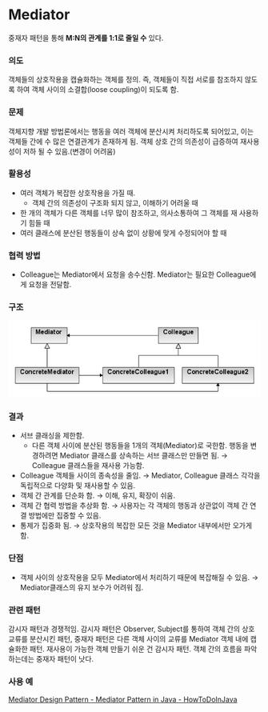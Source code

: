 # Mediator

중재자 패턴을 통해 **M:N의 관계를 1:1로 줄일 수** 있다.

### 의도

객체들의 상호작용을 캡슐화하는 객체를 정의. 즉, 객체들이 직접 서로를 참조하지 않도록 하여 객체 사이의 소결합(loose coupling)이 되도록 함.

### 문제

객체지향 개발 방법론에서는 행동을 여러 객체에 분산시켜 처리하도록 되어있고, 이는 객체들 간에 수 많은 연결관계가 존재하게 됨. 객체 상호 간의 의존성이 급증하여 재사용성이 저하 될 수 있음.(변경이 어려움)

### 활용성

- 여러 객체가 복잡한 상호작용을 가질 때.
    - 객체 간의 의존성이 구조화 되지 않고, 이해하기 어려울 때
- 한 개의 객체가 다른 객체를 너무 많이 참조하고, 의사소통하여 그 객체를 재 사용하기 힘들 때
- 여러 클래스에 분산된 행동들이 상속 없이 상황에 맞게 수정되어야 할 때

### 협력 방법

- Colleague는 Mediator에서 요청을 송수신함. Mediator는 필요한 Colleague에게 요청을 전달함.

### 구조

![mediator](images/mediator.png)

### 결과

- 서브 클래싱을 제한함.
    - 다른 객체 사이에 분산된 행동들을 1개의 객체(Mediator)로 국한함. 행동을 변경하려면 Mediator 클래스를 상속하는 서브 클래스만 만들면 됨. → Colleague 클래스들을 재사용 가능함.
- Colleague 객체들 사이의 종속성을 줄임. → Mediator, Colleague 클래스 각각을 독립적으로 다양화 및 재사용할 수 있음.
- 객체 간 관계를 단순화 함. → 이해, 유지, 확장이 쉬움.
- 객체 간 협력 방법을 추상화 함. → 사용자는 각 객체의 행동과 상관없이 객체 간 연결 방법에만 집중할 수 있음.
- 통제가 집중화 됨. → 상호작용의 복잡한 모든 것을 Mediator 내부에서만 오가게 함.

### 단점

- 객체 사이의 상호작용을 모두 Mediator에서 처리하기 때문에 복잡해질 수 있음. → Mediator클래스의 유지 보수가 어려워 짐.

### 관련 패턴

감시자 패턴과 경쟁적임. 감시자 패턴은 Observer, Subject를 통하여 객체 간의 상호교류를 분산시킨 패턴, 중재자 패턴은 다른 객체 사이의 교류를 Mediator 객체 내에 캡슐화한 패턴. 재사용이 가능한 객체 만들기 쉬운 건 감시자 패턴. 객체 간의 흐름을 파악하는데는 중재자 패턴이 낫다.

### 사용 예

[Mediator Design Pattern - Mediator Pattern in Java - HowToDoInJava](https://howtodoinjava.com/design-patterns/behavioral/mediator-pattern/)
